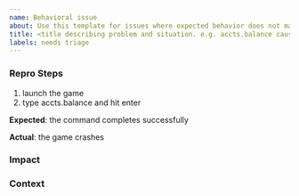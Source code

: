 ```yaml
---
name: Behavioral issue
about: Use this template for issues where expected behavior does not match actual behavior, for example, a bug. Since this type of issue implicitly specifies a fix, it should be used when there is existing agreement in the correct behavior. Use a general issue otherwise.
title: <title describing problem and situation. e.g. accts.balance causes game to crash>
labels: needs triage
---
```


### Repro Steps

<!-- Provide steps to reproduce the issue that you are experiencing or seeing. Expected should describe the behavior you were expecting to observe. e.g. -->

1. launch the game
1. type accts.balance and hit enter

**Expected**: the command completes successfully

**Actual**: the game crashes

### Impact

<!-- Additional information describing why the actual behavior is a problem. delete section if not needed -->

### Context

<!-- Additional context about possible fixes. delete section if not needed -->
